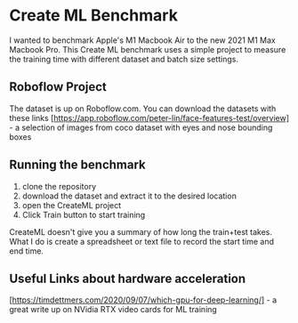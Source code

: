 # Create ML Benchmark

I wanted to benchmark Apple's M1 Macbook Air to the new 2021 M1 Max Macbook Pro. This Create ML benchmark uses a simple project to measure the training time with different dataset and batch size settings.

## Roboflow Project

The dataset is up on Roboflow.com. You can download the datasets with these links
[https://app.roboflow.com/peter-lin/face-features-test/overview] - a selection of images from coco dataset with eyes and nose bounding boxes

## Running the benchmark

1. clone the repository
2. download the dataset and extract it to the desired location
3. open the CreateML project
4. Click Train button to start training

CreateML doesn't give you a summary of how long the train+test takes. What I do is create a spreadsheet or text file to record the start time and end time.

## Useful Links about hardware acceleration
[https://timdettmers.com/2020/09/07/which-gpu-for-deep-learning/] - a great write up on NVidia RTX video cards for ML training
